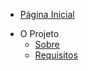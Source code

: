 <!-- Sidebar -->
<!-- markdownlint-disable-next-line MD041 -->
- [Página Inicial](README.md)
<!-- - O Curso -->
  <!-- - [A ementa](curso_ementa.md) -->
  <!-- - [A turma](curso_turma.md) -->
- O Projeto
  - [Sobre](projeto_sobre.md)
  - [Requisitos](projeto_requisitos.md)
  <!-- - [Arquitetura](projeto_arquitetura.md) -->
